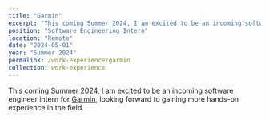 ```yaml
---
title: "Garmin"
excerpt: "This coming Summer 2024, I am excited to be an incoming software engineer intern for [Garmin](https://www.garmin.com), looking forward to gaining more hands-on experience in the field.<br/><br/><a href='/work-experience/garmin'><img src='/images/garmin_logo.png'></a>"
position: "Software Engineering Intern"
location: "Remote"
date: "2024-05-01"
year: "Summer 2024"
permalink: /work-experience/garmin
collection: work-experience
---
```


This coming Summer 2024, I am excited to be an incoming software engineer intern for [Garmin](https://www.garmin.com), looking forward to gaining more hands-on experience in the field.
